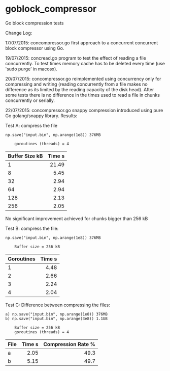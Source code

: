 # goblock_compressor
Go block compression tests

Change Log:

17/07/2015: concompressor.go first approach to a concurrent concurrent block compressor using Go.

19/07/2015: concread.go program to test the effect of reading a file concurrently. To test times memory cache has to be deleted every time (use 'sudo purge' in macosx).
 
20/07/2015: concompressor.go reimplemented using concurrency only for compressing and writing (reading concurrently from a file makes no difference as its limited by the reading capacity of the disk head). After some tests there is no difference in the times used to read a file in chunks concurrently or serially. 

22/07/2015: concompressor.go snappy compression introduced using pure Go golang/snappy library. Results:

Test A: compress the file

    np.save("input.bin", np.arange(1e8)) 376MB

        goroutines (threads) = 4

| Buffer Size  kB | Time s  |
| --------------- | -------:|
| 1               | 21.49   |
| 8               | 5.45    |
| 32              | 2.94    |
| 64              | 2.94    |
| 128             | 2.13    |
| 256             | 2.05    |

No significant improvement achieved for chunks bigger than 256 kB

Test B: compress the file:

    np.save("input.bin", np.arange(1e8)) 376MB
 
        Buffer size = 256 kB

| Goroutines      | Time s  |
| --------------- | -------:|
| 1               | 4.48    |
| 2               | 2.66    |
| 3               | 2.24    |
| 4               | 2.04    |

Test C: Difference between compressing the files:

    a) np.save("input.bin", np.arange(1e8)) 376MB
    b) np.save("input.bin", np.arange(3e8)) 1.1GB

        Buffer size = 256 kB
        goroutines (threads) = 4

| File      | Time s  | Compression Rate %  |
| --------- | -------:| -------------------:|
| a         | 2.05    | 49.3                |
| b         | 5.15    | 49.7                |
